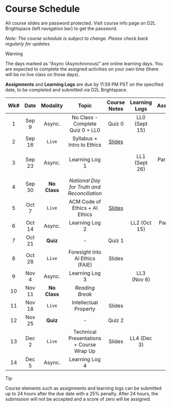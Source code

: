 <!-- markdownlint-disable -->

# Course Schedule

All course slides are password protected. Visit course info page on D2L Brightspace (left navigation bar) to get the password.

*Note: The course schedule is subject to change. Please check back regularly for updates.*

> [!WARNING]
> The days marked as "Async (Asynchronous)" are online learning days. You are expected to complete the assigned activities on your own time (there will be no live class on those days). 

 **Assignments** and **Learning Logs** are due by 11:59 PM PST on the specified date, to be completed and submitted via D2L Brightspace.

    
| **Wk#** | **Date** | **Modality** |                  **Topic**                  |          **Course Notes**           | **Learning Logs** |  **Assignment**  |                                **Project**                                |
| :-----: | :------: | :----------: | :-----------------------------------------: | :---------------------------------: | :---------------: | :--------------: | :-----------------------------------------------------------------------: |
|    1    |  Sep 9   |    Async.    |      No Class - Complete Quiz 0 + LL0       |               Quiz 0                |   LL0 (Sept 15)   |                  |                                                                           |
|    2    |  Sep 16  |    `Live`    |         Syllabus + Intro to Ethics          | [Slides](http://tiny.cc/485-F25-W2) |                   |                  |                                                                           |
|    3    |  Sep 23  |    Async.    |               Learning Log 1                |                                     |   LL1 (Sept 26)   | Part 1 (Sept 25) | [Group Formation Survey](https://forms.office.com/r/SKZ275sJKK) (Sept 23) |
|    4    |  Sep 30  | **No Class** | _National Day for Truth and Reconciliation_ |                                     |                   |                  |                                M0 (Oct 2)                                 |
|    5    |  Oct 7   |    `Live`    |       ACM Code of Ethics + AI Ethics        | [Slides](http://tiny.cc/485-F25-W5) |                   |                  |                                                                           |
|    6    |  Oct 14  |    Async.    |               Learning Log 2                |                                     |   LL2 (Oct 15)    | Part 2 (Oct 16)  |                                                                           |
|    7    |  Oct 21  |   **Quiz**   |                      -                      |               Quiz 1                |                   |                  |                                                                           |
|    8    |  Oct 28  |    `Live`    |       Foresight into AI Ethics (FAIE)       |               Slides                |                   |                  |                                M1 (Oct 30)                                |
|    9    |  Nov 4   |    Async.    |               Learning Log 3                |                                     |    LL3 (Nov 6)    |                  |                                                                           |
|   10    |  Nov 11  | **No Class** |               _Reading Break_               |                                     |                   |                  |                                                                           |
|   11    |  Nov 18  |    `Live`    |            Intellectual Property            |               Slides                |                   |                  |                               M1.5 (Nov 17)                               |
|   12    |  Nov 25  |   **Quiz**   |                      -                      |               Quiz 2                |                   |                  |                                                                           |
|   13    |  Dec 2   |    `Live`    |  Technical Presentations + Course Wrap Up   |               Slides                |    LL4 (Dec 3)    |                  |                                M2 (Dec 4)                                 |
|   14    |  Dec 5   |    Async.    |               Learning Log 4                |                                     |                   |                  |                                M3 (Dec 5)                                 |


> [!TIP]
> Course elements such as assignments and learning logs can be submitted up to 24 hours after the due date with a 25% penalty. After 24 hours, the submission will not be accepted and a score of zero will be assigned.